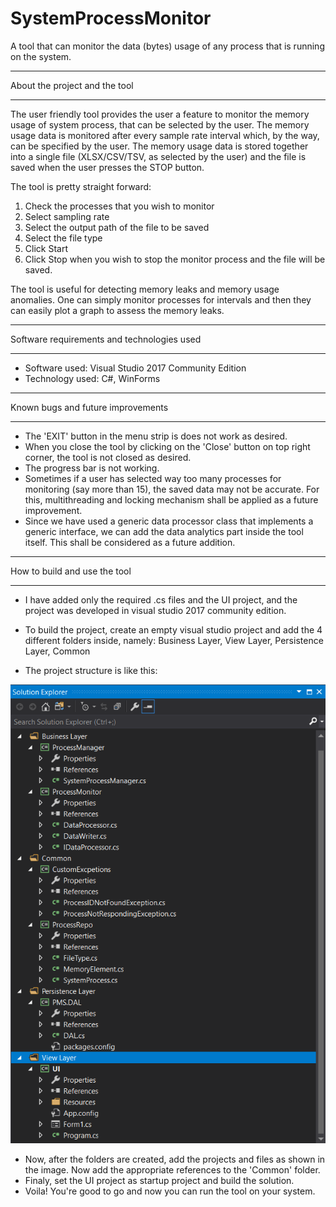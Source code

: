 # SystemProcessMonitor
A tool that can monitor the data (bytes) usage of any process that is running on the system.

***************************************
About the project and the tool
***************************************

The user friendly tool provides the user a feature to monitor the memory usage of system process, that can be selected by the user.
The memory usage data is monitored after every sample rate interval which, by the way, can be specified by the user.
The memory usage data is stored together into a single file (XLSX/CSV/TSV, as selected by the user) and the file is saved when the user presses the STOP button.

The tool is pretty straight forward: 
1. Check the processes that you wish to monitor
2. Select sampling rate
3. Select the output path of the file to be saved
4. Select the file type
5. Click Start
6. Click Stop when you wish to stop the monitor process and the file will be saved.

The tool is useful for detecting memory leaks and memory usage anomalies.
One can simply monitor processes for intervals and then they can easily plot a graph to assess the memory leaks.

**********************************
Software requirements and technologies used
**********************************
- Software used: Visual Studio 2017 Community Edition
- Technology used: C#, WinForms

**********************************
Known bugs and future improvements
**********************************
- The 'EXIT' button in the menu strip is does not work as desired.
- When you close the tool by clicking on the 'Close' button on top right corner, the tool is not closed as desired.
- The progress bar is not working.
- Sometimes if a user has selected way too many processes for monitoring (say more than 15), the saved data may not be accurate. For this,   multithreading and locking mechanism shall be applied as a future improvement.
- Since we have used a generic data processor class that implements a generic interface, we can add the data analytics part inside the tool   itself. This shall be considered as a future addition.

**********************************
How to build and use the tool
**********************************
- I have added only the required .cs files and the UI project, and the project was developed in visual studio 2017 community edition.
- To build the project, create an empty visual studio project and add the 4 different folders inside, namely: Business Layer, View Layer,     Persistence Layer, Common

- The project structure is like this: 

![alt text](https://github.com/vasuag29/SystemProcessMonitor/blob/master/Project%20Structure.PNG)


- Now, after the folders are created, add the projects and files as shown in the image. Now add the appropriate references to the 'Common' folder.
- Finaly, set the UI project as startup project and build the solution.
- Voila! You're good to go and now you can run the tool on your system.

